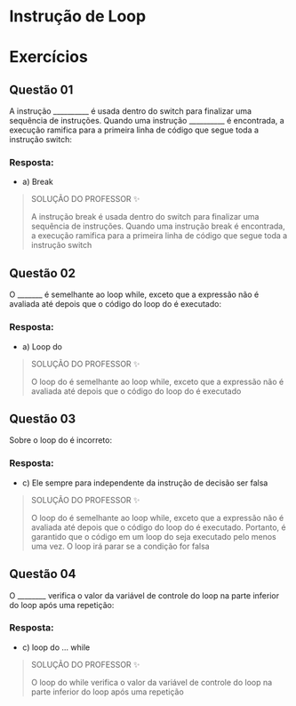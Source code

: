 # Instrução de Loop

# Exercícios


## Questão 01
A instrução __________ é usada dentro do switch para finalizar uma sequência de instruções. Quando uma instrução __________ é encontrada, a execução ramifica para a primeira linha de código que segue toda a instrução switch:

### Resposta:
- a) Break

> SOLUÇÃO DO PROFESSOR ✨
>
> A instrução break é usada dentro do switch para finalizar uma sequência de instruções. Quando uma instrução break é encontrada, a execução ramifica para a primeira linha de código que segue toda a instrução switch


## Questão 02
O _______ é semelhante ao loop while, exceto que a expressão não é avaliada até depois que o código do loop do é executado:

### Resposta:
- a) Loop do

> SOLUÇÃO DO PROFESSOR ✨
>
> O loop do é semelhante ao loop while, exceto que a expressão não é avaliada até depois que o código do loop do é executado


## Questão 03
Sobre o loop do é incorreto:

### Resposta:
- c) Ele sempre para independente da instrução de decisão ser falsa

> SOLUÇÃO DO PROFESSOR ✨
>
> O loop do é semelhante ao loop while, exceto que a expressão não é avaliada até depois que o código do loop do é executado. Portanto, é garantido que o código em um loop do seja executado pelo menos uma vez. O loop irá parar se a condição for falsa


## Questão 04
O ________ verifica o valor da variável de controle do loop na parte inferior do loop após uma repetição:

### Resposta:
- c) loop do … while

> SOLUÇÃO DO PROFESSOR ✨
>
> O loop do while verifica o valor da variável de controle do loop na parte inferior do loop após uma repetição

